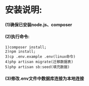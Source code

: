 # 安装说明:

#### (1)确保已安装node.js、composer

#### (2)执行命令:
    1)composer install;
    2)npm install;
    3)cp .env.example .env(linux命令)
    4)php artisan migrate(迁移数据表)
    5)php artisan sb:seed(填充数据)
#### (3)修改.env文件中数据库连接为本地连接
